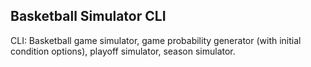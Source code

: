 ## Basketball Simulator CLI
CLI: Basketball game simulator, game probability generator (with initial condition options), playoff simulator, season simulator.
